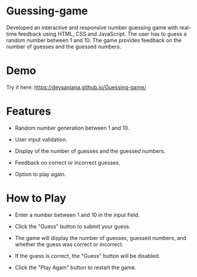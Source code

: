 # Guessing-game
Developed an interactive and responsive number guessing game with real-time feedback using HTML, CSS and JavaScript.
The user has to guess a random number between 1 and 10. The game provides feedback on the number of guesses and the guessed numbers.

# Demo
Try it here: https://deysanjana.github.io/Guessing-game/

# Features

* Random number generation between 1 and 10.
  
* User input validation.

* Display of the number of guesses and the guessed numbers.

* Feedback on correct or incorrect guesses.

* Option to play again.

# How to Play

* Enter a number between 1 and 10 in the input field.

* Click the "Guess" button to submit your guess.

* The game will display the number of guesses, guessed numbers, and whether the guess was correct or incorrect.

* If the guess is correct, the "Guess" button will be disabled.

* Click the "Play Again" button to restart the game.
